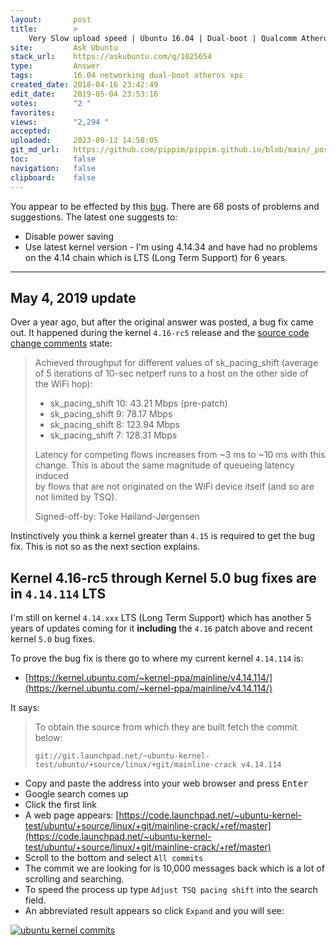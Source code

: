 ```yaml
---
layout:       post
title:        >
    Very Slow upload speed | Ubuntu 16.04 | Dual-boot | Qualcomm Atheros QCA6174 802.11ac Wireless Network Adapter [168c:003e]
site:         Ask Ubuntu
stack_url:    https://askubuntu.com/q/1025654
type:         Answer
tags:         16.04 networking dual-boot atheros xps
created_date: 2018-04-16 23:42:49
edit_date:    2019-05-04 23:53:16
votes:        "2 "
favorites:    
views:        "2,294 "
accepted:     
uploaded:     2023-09-12 14:58:05
git_md_url:   https://github.com/pippim/pippim.github.io/blob/main/_posts/2018/2018-04-16-Very-Slow-upload-speed-_-Ubuntu-16.04-_-Dual-boot-_-Qualcomm-Atheros-QCA6174-802.11ac-Wireless-Network-Adapter-_168c_003e_.md
toc:          false
navigation:   false
clipboard:    false
---
```


You appear to be effected by this [bug][1]. There are 68 posts of problems and suggestions. The latest one suggests to:

- Disable power saving
- Use latest kernel version - I'm using 4.14.34 and have had no problems on the 4.14 chain which is LTS (Long Term Support) for 6 years.


----------

## May 4, 2019 update

Over a year ago, but after the original answer was posted, a bug fix came out. It happened during the kernel `4.16-rc5` release and the [source code change comments][2] state:

> Achieved throughput for different values of sk_pacing_shift (average  
> of 5 iterations of 10-sec netperf runs to a host on the other side of  
> the WiFi hop):  
>   
> - sk_pacing_shift 10: 43.21 Mbps (pre-patch)  
> - sk_pacing_shift 9:  78.17 Mbps  
> - sk_pacing_shift 8:  123.94 Mbps  
> - sk_pacing_shift 7:  128.31 Mbps  
>   
> Latency for competing flows increases from ~3 ms to ~10 ms with this  
> change. This is about the same magnitude of queueing latency induced  
> by flows that are not originated on the WiFi device itself (and so are  
> not limited by TSQ).   
>   
> Signed-off-by: Toke Høiland-Jørgensen  

Instinctively you think a kernel greater than `4.15` is required to get the bug fix. This is not so as the next section explains.

## Kernel 4.16-rc5 through Kernel 5.0 bug fixes are in `4.14.114` LTS

I'm still on kernel `4.14.xxx` LTS (Long Term Support) which has another 5 years of updates coming for it **including** the `4.16` patch above and recent kernel `5.0` bug fixes.

To prove the bug fix is there go to where my current kernel `4.14.114` is: 

- [https://kernel.ubuntu.com/~kernel-ppa/mainline/v4.14.114/](https://kernel.ubuntu.com/~kernel-ppa/mainline/v4.14.114/)

It says:

> To obtain the source from which they are built fetch the commit below:  
>   
>     git://git.launchpad.net/~ubuntu-kernel-test/ubuntu/+source/linux/+git/mainline-crack v4.14.114  

- Copy and paste the address into your web browser and press <kbd>Enter</kbd>
- Google search comes up
- Click the first link
- A web page appears: [https://code.launchpad.net/~ubuntu-kernel-test/ubuntu/+source/linux/+git/mainline-crack/+ref/master](https://code.launchpad.net/~ubuntu-kernel-test/ubuntu/+source/linux/+git/mainline-crack/+ref/master)
- Scroll to the bottom and select `All commits`
- The commit we are looking for is 10,000 messages back which is a lot of scrolling and searching. 
- To speed the process up type `Adjust TSQ pacing shift` into the search field.
- An abbreviated result appears so click `Expand` and you will see:

[![ubuntu kernel commits][3]][3]


  [1]: https://bugs.launchpad.net/ubuntu/+source/linux/+bug/1670041
  [2]: https://git.kernel.org/pub/scm/linux/kernel/git/torvalds/linux.git/commit/?id=36148c2bbfbe50c50206b6f61d072203c80161e0
  [3]: https://i.stack.imgur.com/mFcB2.png
